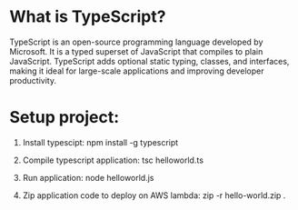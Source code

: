 # What is TypeScript?
TypeScript is an open-source programming language developed by Microsoft. It is a typed superset of JavaScript that compiles to plain JavaScript. TypeScript adds optional static typing, classes, and interfaces, making it ideal for large-scale applications and improving developer productivity.

# Setup project:

1. Install typescipt:
npm install -g typescript

2. Compile typescript application:
tsc helloworld.ts

3. Run application:
node helloworld.js

4. Zip application code to deploy on AWS lambda:
zip -r hello-world.zip .


